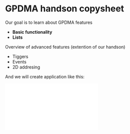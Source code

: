 # GPDMA handson copysheet 

Our goal is to learn about GPDMA features

* **Basic functionality**
* **Lists**

Overview of advanced features (extention of our handson)

* Tiggers
* Events
* 2D addresing

And we will create application like this:

![final application](./img/complete_application.json)
